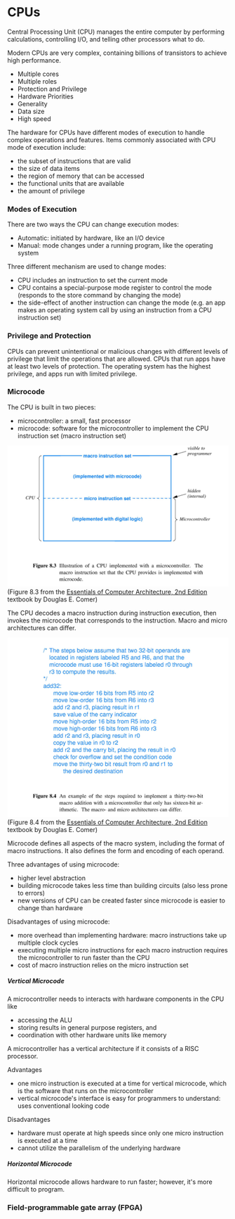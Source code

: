 CPUs
====

Central Processing Unit (CPU) manages the entire computer by performing calculations, controlling I/O, and telling other processors what to do.

Modern CPUs are very complex, containing billions of transistors to achieve high performance.

- Multiple cores
- Multiple roles
- Protection and Privilege
- Hardware Priorities
- Generality
- Data size
- High speed

The hardware for CPUs have different modes of execution to handle complex operations and features. Items commonly associated with CPU mode of execution include:

- the subset of instructions that are valid
- the size of data items 
- the region of memory that can be accessed
- the functional units that are available
- the amount of privilege

### Modes of Execution

There are two ways the CPU can change execution modes:

- Automatic: initiated by hardware, like an I/O device
- Manual: mode changes under a running program, like the operating system

Three different mechanism are used to change modes:

- CPU includes an instruction to set the current mode
- CPU contains a special-purpose mode register to control the mode (responds to the store command by changing the mode)
- the side-effect of another instruction can change the mode (e.g. an app makes an operating system call by using an instruction from a CPU instruction set)

### Privilege and Protection

CPUs can prevent unintentional or malicious changes with different levels of privilege that limit the operations that are allowed. CPUs that run apps have at least two levels of protection. The operating system has the highest privilege, and apps run with limited privilege.

### Microcode

The CPU is built in two pieces:

- microcontroller: a small, fast processor 
- microcode: software for the microcontroller to implement the CPU instruction set (macro instruction set)

![Figure 8.3 from Computer Architecture by Douglas Comer](/imgs/figure-8.3.jpeg)
(Figure 8.3 from the [Essentials of Computer Architecture, 2nd Edition](http://www.eca.cs.purdue.edu/CS250/ab.html) textbook by Douglas E. Comer)

The CPU decodes a macro instruction during instruction execution, then invokes the microcode that corresponds to the instruction. Macro and micro architectures can differ.

![Figure 8.4 from Computer Architecture by Douglas Comer](/imgs/figure-8.4.jpeg)
(Figure 8.4 from the [Essentials of Computer Architecture, 2nd Edition](http://www.eca.cs.purdue.edu/CS250/ab.html) textbook by Douglas E. Comer)

Microcode defines all aspects of the macro system, including the format of macro instructions. It also defines the form and encoding of each operand. 

Three advantages of using microcode:

- higher level abstraction 
- building microcode takes less time than building circuits (also less prone to errors)
- new versions of CPU can be created faster since microcode is easier to change than hardware

Disadvantages of using microcode:

- more overhead than implementing hardware: macro instructions take up multiple clock cycles
- executing multiple micro instructions for each macro instruction requires the microcontroller to run faster than the CPU
- cost of macro instruction relies on the micro instruction set

##### Vertical Microcode

A microcontroller needs to interacts with hardware components in the CPU like 

- accessing the ALU 
- storing results in general purpose registers, and
- coordination with other hardware units like memory

A microcontroller has a vertical architecture if it consists of a RISC processor. 

Advantages

- one micro instruction is executed at a time for vertical microcode, which is the software that runs on the microcontroller 
- vertical microcode's interface is easy for programmers to understand: uses conventional looking code

Disadvantages

- hardware must operate at high speeds since only one micro instruction is executed at a time
- cannot utilize the parallelism of the underlying hardware

##### Horizontal Microcode

Horizontal microcode allows hardware to run faster; however, it's more difficult to program.

### Field-programmable gate array (FPGA)




 
